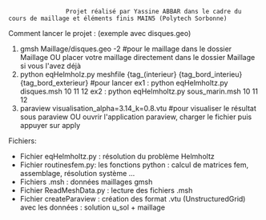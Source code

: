 					Projet réalisé par Yassine ABBAR dans le cadre du cours de maillage et éléments finis MAIN5 (Polytech Sorbonne)


Comment lancer le projet : (exemple avec disques.geo)
  1) gmsh Maillage/disques.geo -2 #pour le maillage dans le dossier Maillage 
  OU placer votre maillage directement dans le dossier Maillage si vous l'avez déjà
  2) python eqHelmholz.py meshfile {tag_(interieur} {tag_bord_interieu} {tag_bord_exterieur} #pour lancer
  		ex1 : python eqHelmholtz.py disques.msh 10 11 12 
  		ex2 : python eqHelmholtz.py sous_marin.msh 10 11 12 
  3) paraview visualisation_alpha=3.14_k=0.8.vtu #pour visualiser le résultat sous paraview
  OU ouvrir l'application paraview, charger le fichier puis appuyer sur apply

  Fichiers:
  - Fichier eqHelmholtz.py : résolution du problème Helmholtz 
  - Fichier routinesfem.py: les fonctions python : calcul de matrices fem, assemblage, résolution système ... 
  - Fichiers .msh : données maillages gmsh
  - Fichier ReadMeshData.py : lecture des fichiers .msh
  - Fichier createParaview : création des format .vtu (UnstructuredGrid) avec les données : solution u_sol + maillage 